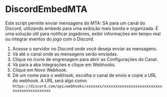 # DiscordEmbedMTA
Este script permite enviar mensagens do MTA: SA para um canal do Discord, utilizando embeds para uma exibição mais bonita e organizada. É uma solução útil para notificar jogadores, exibir informações em tempo real ou integrar eventos do jogo com o Discord.

1. Acesse o servidor no Discord onde você deseja enviar as mensagens.
2. Vá até o canal onde as mensagens serão enviadas.
3. Clique no ícone de engrenagem para abrir as Configurações do Canal.
4. Vá para a aba Integrações e clique em Webhooks.
5. Clique em Novo Webhook.
6. Dê um nome para o webhook, escolha o canal de envio e copie a URL do webhook. A URL será algo como:
```https://discord.com/api/webhooks/xxxxxxx/xxxxxxxxxxxxxxxxxxxxxxxxxxxxxxxxxxxxxxxxxxx```
